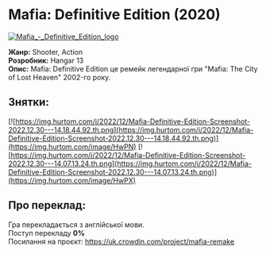 # **Mafia: Definitive Edition (2020)**
[![Mafia_-_Definitive_Edition_logo](https://i.im.ge/2023/06/10/iF8S9X.Mafia-Definitive-Edition-logo.md.png)](https://im.ge/i/iF8S9X)

**Жанр:** Shooter, Action\
**Розробник:** Hangar 13\
**Опис:** Mafia: Definitive Edition це ремейк легендарної гри "Mafia: The City of Lost Heaven" 2002-го року.


## **Знятки:**
[![https://img.hurtom.com/i/2022/12/Mafia-Definitive-Edition-Screenshot-2022.12.30---14.18.44.92.th.png](https://img.hurtom.com/i/2022/12/Mafia-Definitive-Edition-Screenshot-2022.12.30---14.18.44.92.th.png)](https://img.hurtom.com/image/HwPN) [![https://img.hurtom.com/i/2022/12/Mafia-Definitive-Edition-Screenshot-2022.12.30---14.07.13.24.th.png](https://img.hurtom.com/i/2022/12/Mafia-Definitive-Edition-Screenshot-2022.12.30---14.07.13.24.th.png)](https://img.hurtom.com/image/HwPX)
## **Про переклад:**
Гра перекладається з англійської мови.\
Поступ перекладу **0%**\
Посилання на проєкт: https://uk.crowdin.com/project/mafia-remake
